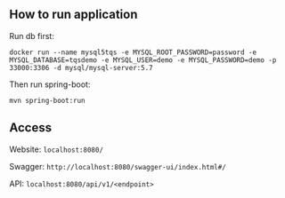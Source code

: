 ## How to run application

Run db first:

`docker run --name mysql5tqs -e MYSQL_ROOT_PASSWORD=password -e MYSQL_DATABASE=tqsdemo -e MYSQL_USER=demo -e MYSQL_PASSWORD=demo -p 33000:3306 -d mysql/mysql-server:5.7`

Then run spring-boot:

`mvn spring-boot:run`

## Access

Website: `localhost:8080/`

Swagger: `http://localhost:8080/swagger-ui/index.html#/`

API: `localhost:8080/api/v1/<endpoint>`
